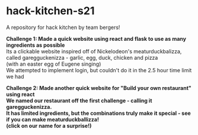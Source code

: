 # hack-kitchen-s21
A repository for hack kitchen by team bergers!


<b>Challenge 1: Made a quick website using react and flask to use as many ingredients as possible</b>
<br>
Its a clickable website inspired off of Nickelodeon's meaturduckbalizza, called garegguckenizza - garlic, egg, duck, chicken and pizza
<br>
(with an easter egg of Eugene singing)
<br>
We attempted to implement login, but couldn't do it in the 2.5 hour time limit we had



<b>Challenge 2: Made another quick website for "Build your own restaurant" using react<b>
<br>
We named our restaurant off the first challenge -  calling it garegguckenizza.<br>
It has limited ingredients, but the combinations truly make it special - see if you can make meaturduckballizza!<br>
(click on our name for a surprise!)
<br>
